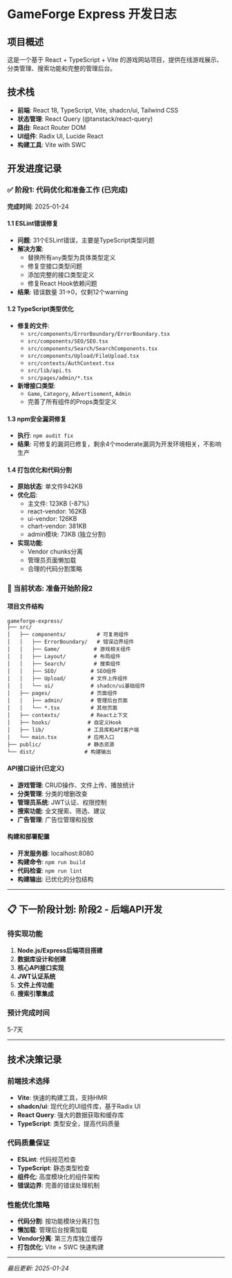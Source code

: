# GameForge Express 开发日志

## 项目概述
这是一个基于 React + TypeScript + Vite 的游戏网站项目，提供在线游戏展示、分类管理、搜索功能和完整的管理后台。

## 技术栈
- **前端**: React 18, TypeScript, Vite, shadcn/ui, Tailwind CSS
- **状态管理**: React Query (@tanstack/react-query)
- **路由**: React Router DOM
- **UI组件**: Radix UI, Lucide React
- **构建工具**: Vite with SWC

## 开发进度记录

### ✅ 阶段1: 代码优化和准备工作 (已完成)
**完成时间**: 2025-01-24

#### 1.1 ESLint错误修复
- **问题**: 31个ESLint错误，主要是TypeScript类型问题
- **解决方案**:
  - 替换所有`any`类型为具体类型定义
  - 修复空接口类型问题
  - 添加完整的接口类型定义
  - 修复React Hook依赖问题
- **结果**: 错误数量 31→0，仅剩12个warning

#### 1.2 TypeScript类型优化
- **修复的文件**:
  - `src/components/ErrorBoundary/ErrorBoundary.tsx`
  - `src/components/SEO/SEO.tsx`
  - `src/components/Search/SearchComponents.tsx`
  - `src/components/Upload/FileUpload.tsx`
  - `src/contexts/AuthContext.tsx`
  - `src/lib/api.ts`
  - `src/pages/admin/*.tsx`
- **新增接口类型**:
  - `Game`, `Category`, `Advertisement`, `Admin`
  - 完善了所有组件的Props类型定义

#### 1.3 npm安全漏洞修复
- **执行**: `npm audit fix`
- **结果**: 可修复的漏洞已修复，剩余4个moderate漏洞为开发环境相关，不影响生产

#### 1.4 打包优化和代码分割
- **原始状态**: 单文件942KB
- **优化后**:
  - 主文件: 123KB (-87%)
  - react-vendor: 162KB
  - ui-vendor: 126KB
  - chart-vendor: 381KB
  - admin模块: 73KB (独立分割)
- **实现功能**:
  - Vendor chunks分离
  - 管理员页面懒加载
  - 合理的代码分割策略

### 🔄 当前状态: 准备开始阶段2

#### 项目文件结构
```
gameforge-express/
├── src/
│   ├── components/          # 可复用组件
│   │   ├── ErrorBoundary/   # 错误边界组件
│   │   ├── Game/           # 游戏相关组件
│   │   ├── Layout/         # 布局组件
│   │   ├── Search/         # 搜索组件
│   │   ├── SEO/           # SEO组件
│   │   ├── Upload/        # 文件上传组件
│   │   └── ui/            # shadcn/ui基础组件
│   ├── pages/             # 页面组件
│   │   ├── admin/         # 管理后台页面
│   │   └── *.tsx          # 其他页面
│   ├── contexts/          # React上下文
│   ├── hooks/            # 自定义Hook
│   ├── lib/              # 工具库和API客户端
│   └── main.tsx          # 应用入口
├── public/               # 静态资源
└── dist/                # 构建输出
```

#### API接口设计(已定义)
- **游戏管理**: CRUD操作、文件上传、播放统计
- **分类管理**: 分类的增删改查
- **管理员系统**: JWT认证、权限控制
- **搜索功能**: 全文搜索、筛选、建议
- **广告管理**: 广告位管理和投放

#### 构建和部署配置
- **开发服务器**: localhost:8080
- **构建命令**: `npm run build`
- **代码检查**: `npm run lint`
- **构建输出**: 已优化的分包结构

---

## 📋 下一阶段计划: 阶段2 - 后端API开发

### 待实现功能
1. **Node.js/Express后端项目搭建**
2. **数据库设计和创建**
3. **核心API接口实现**
4. **JWT认证系统**
5. **文件上传功能**
6. **搜索引擎集成**

### 预计完成时间
5-7天

---

## 技术决策记录

### 前端技术选择
- **Vite**: 快速的构建工具，支持HMR
- **shadcn/ui**: 现代化的UI组件库，基于Radix UI
- **React Query**: 强大的数据获取和缓存库
- **TypeScript**: 类型安全，提高代码质量

### 代码质量保证
- **ESLint**: 代码规范检查
- **TypeScript**: 静态类型检查
- **组件化**: 高度模块化的组件架构
- **错误边界**: 完善的错误处理机制

### 性能优化策略
- **代码分割**: 按功能模块分离打包
- **懒加载**: 管理后台按需加载
- **Vendor分离**: 第三方库独立缓存
- **打包优化**: Vite + SWC 快速构建

---

*最后更新: 2025-01-24*
